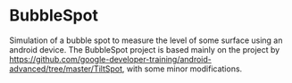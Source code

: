 # BubbleSpot
Simulation of a bubble spot to measure the level of some surface using an android device. The BubbleSpot project is based mainly on the project by https://github.com/google-developer-training/android-advanced/tree/master/TiltSpot, with some minor modifications.
